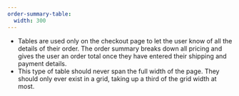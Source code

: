 ```yaml
---
order-summary-table:
  width: 300
---
```

- Tables are used only on the checkout page to let the user know of all the details of their order. The order summary breaks down all pricing and gives the user an order total once they have entered their shipping and payment details.
- This type of table should never span the full width of the page. They should only ever exist in a grid, taking up a third of the grid width at most.
